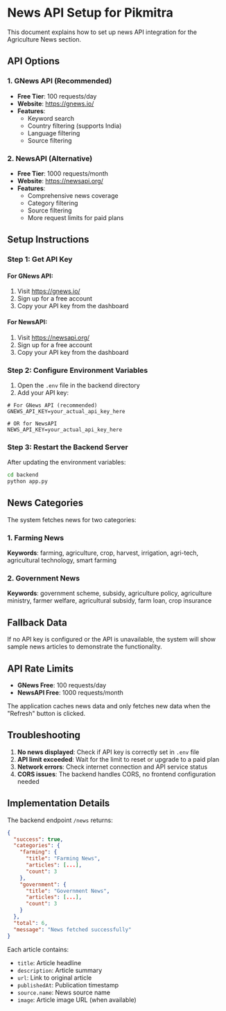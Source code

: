 # News API Setup for Pikmitra

This document explains how to set up news API integration for the Agriculture News section.

## API Options

### 1. GNews API (Recommended)
- **Free Tier**: 100 requests/day
- **Website**: https://gnews.io/
- **Features**: 
  - Keyword search
  - Country filtering (supports India)
  - Language filtering
  - Source filtering

### 2. NewsAPI (Alternative)
- **Free Tier**: 1000 requests/month
- **Website**: https://newsapi.org/
- **Features**: 
  - Comprehensive news coverage
  - Category filtering
  - Source filtering
  - More request limits for paid plans

## Setup Instructions

### Step 1: Get API Key

#### For GNews API:
1. Visit https://gnews.io/
2. Sign up for a free account
3. Copy your API key from the dashboard

#### For NewsAPI:
1. Visit https://newsapi.org/
2. Sign up for a free account
3. Copy your API key from the dashboard

### Step 2: Configure Environment Variables

1. Open the `.env` file in the backend directory
2. Add your API key:

```env
# For GNews API (recommended)
GNEWS_API_KEY=your_actual_api_key_here

# OR for NewsAPI
NEWS_API_KEY=your_actual_api_key_here
```

### Step 3: Restart the Backend Server

After updating the environment variables:
```bash
cd backend
python app.py
```

## News Categories

The system fetches news for two categories:

### 1. Farming News
**Keywords**: farming, agriculture, crop, harvest, irrigation, agri-tech, agricultural technology, smart farming

### 2. Government News  
**Keywords**: government scheme, subsidy, agriculture policy, agriculture ministry, farmer welfare, agricultural subsidy, farm loan, crop insurance

## Fallback Data

If no API key is configured or the API is unavailable, the system will show sample news articles to demonstrate the functionality.

## API Rate Limits

- **GNews Free**: 100 requests/day
- **NewsAPI Free**: 1000 requests/month

The application caches news data and only fetches new data when the "Refresh" button is clicked.

## Troubleshooting

1. **No news displayed**: Check if API key is correctly set in `.env` file
2. **API limit exceeded**: Wait for the limit to reset or upgrade to a paid plan
3. **Network errors**: Check internet connection and API service status
4. **CORS issues**: The backend handles CORS, no frontend configuration needed

## Implementation Details

The backend endpoint `/news` returns:
```json
{
  "success": true,
  "categories": {
    "farming": {
      "title": "Farming News",
      "articles": [...],
      "count": 3
    },
    "government": {
      "title": "Government News", 
      "articles": [...],
      "count": 3
    }
  },
  "total": 6,
  "message": "News fetched successfully"
}
```

Each article contains:
- `title`: Article headline
- `description`: Article summary
- `url`: Link to original article
- `publishedAt`: Publication timestamp
- `source.name`: News source name
- `image`: Article image URL (when available)
